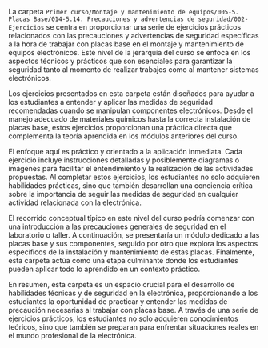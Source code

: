 La carpeta `Primer curso/Montaje y mantenimiento de equipos/005-5. Placas Base/014-5.14. Precauciones y advertencias de seguridad/002-Ejercicios` se centra en proporcionar una serie de ejercicios prácticos relacionados con las precauciones y advertencias de seguridad específicas a la hora de trabajar con placas base en el montaje y mantenimiento de equipos electrónicos. Este nivel de la jerarquía del curso se enfoca en los aspectos técnicos y prácticos que son esenciales para garantizar la seguridad tanto al momento de realizar trabajos como al mantener sistemas electrónicos.

Los ejercicios presentados en esta carpeta están diseñados para ayudar a los estudiantes a entender y aplicar las medidas de seguridad recomendadas cuando se manipulan componentes electrónicos. Desde el manejo adecuado de materiales químicos hasta la correcta instalación de placas base, estos ejercicios proporcionan una práctica directa que complementa la teoría aprendida en los módulos anteriores del curso.

El enfoque aquí es práctico y orientado a la aplicación inmediata. Cada ejercicio incluye instrucciones detalladas y posiblemente diagramas o imágenes para facilitar el entendimiento y la realización de las actividades propuestas. Al completar estos ejercicios, los estudiantes no solo adquieren habilidades prácticas, sino que también desarrollan una conciencia crítica sobre la importancia de seguir las medidas de seguridad en cualquier actividad relacionada con la electrónica.

El recorrido conceptual típico en este nivel del curso podría comenzar con una introducción a las precauciones generales de seguridad en el laboratorio o taller. A continuación, se presentaría un módulo dedicado a las placas base y sus componentes, seguido por otro que explora los aspectos específicos de la instalación y mantenimiento de estas placas. Finalmente, esta carpeta actúa como una etapa culminante donde los estudiantes pueden aplicar todo lo aprendido en un contexto práctico.

En resumen, esta carpeta es un espacio crucial para el desarrollo de habilidades técnicas y de seguridad en la electrónica, proporcionando a los estudiantes la oportunidad de practicar y entender las medidas de precaución necesarias al trabajar con placas base. A través de una serie de ejercicios prácticos, los estudiantes no solo adquieren conocimientos teóricos, sino que también se preparan para enfrentar situaciones reales en el mundo profesional de la electrónica.
